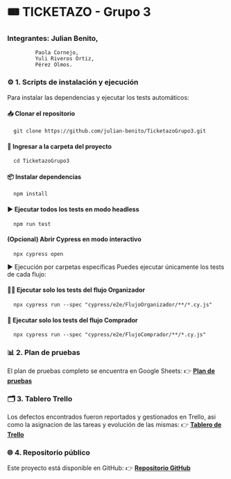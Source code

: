 # 🎟️ **TICKETAZO - Grupo 3**
### Integrantes: Julian Benito,
             Paola Cornejo,
             Yuli Riveros Ortiz,
             Pérez Olmos.

### ⚙️ 1. Scripts de instalación y ejecución
Para instalar las dependencias y ejecutar los tests automáticos:

   #### 📥 Clonar el repositorio
      git clone https://github.com/julian-benito/TicketazoGrupo3.git

   #### 📂 Ingresar a la carpeta del proyecto
      cd TicketazoGrupo3

   #### 📦 Instalar dependencias
      npm install

   #### ▶️ Ejecutar todos los tests en modo headless
      npm run test

   #### (Opcional) Abrir Cypress en modo interactivo
      npx cypress open

  ▶️ Ejecución por carpetas específicas
  Puedes ejecutar únicamente los tests de cada flujo:

   #### 🧑‍💼 Ejecutar solo los tests del flujo Organizador
      npx cypress run --spec "cypress/e2e/FlujoOrganizador/**/*.cy.js"

   #### 🛒 Ejecutar solo los tests del flujo Comprador
      npx cypress run --spec "cypress/e2e/FlujoComprador/**/*.cy.js"
  
### 📊 2. Plan de pruebas
  El plan de pruebas completo se encuentra en Google Sheets:
   👉 [**Plan de pruebas**](https://docs.google.com/spreadsheets/d/19aRmXKVTc4-hYWDeYuhyR_EGYGNhgLwekvPiVuJJUso/edit?gid=0#gid=0)

### 🗂️ 3. Tablero Trello
  Los defectos encontrados fueron reportados y gestionados en Trello, asi como la asignacion de las tareas y evolución de las mismas:
   👉 [**Tablero de Trello**](https://trello.com/b/Lwu6fraM/challenge-tiketazo-g3)

### 🌐 4. Repositorio público
  Este proyecto está disponible en GitHub:
   👉 [**Repositorio GitHub**](https://github.com/julian-benito/TicketazoGrupo3)
